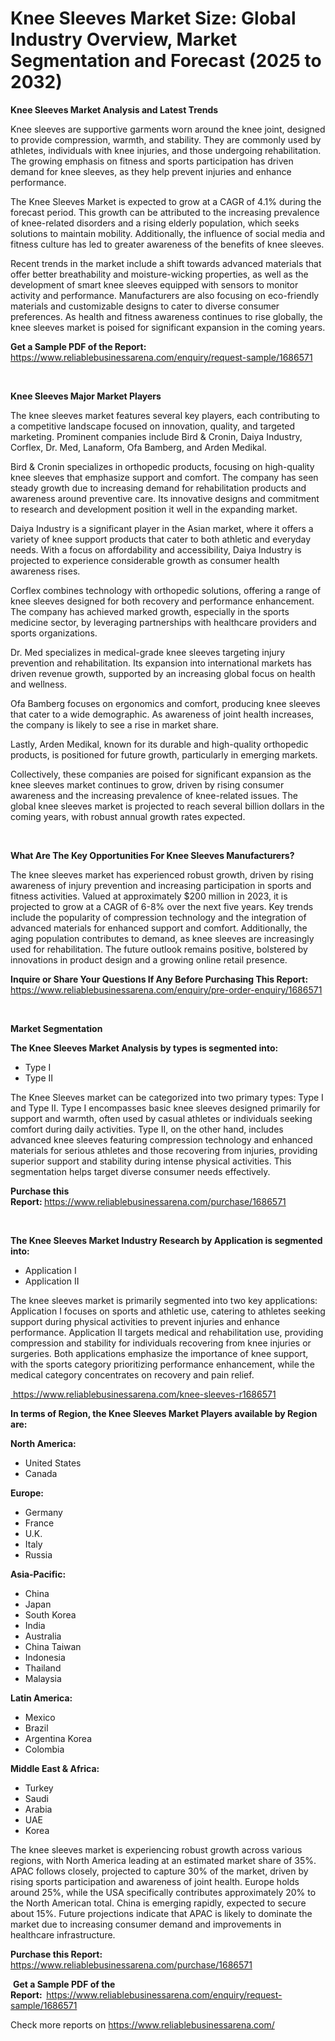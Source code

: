 <p><h1>Knee Sleeves Market Size: Global Industry Overview, Market Segmentation and Forecast (2025 to 2032)</h1></p><p><strong>Knee Sleeves Market Analysis and Latest Trends</strong></p>
<p><p>Knee sleeves are supportive garments worn around the knee joint, designed to provide compression, warmth, and stability. They are commonly used by athletes, individuals with knee injuries, and those undergoing rehabilitation. The growing emphasis on fitness and sports participation has driven demand for knee sleeves, as they help prevent injuries and enhance performance.</p><p>The Knee Sleeves Market is expected to grow at a CAGR of 4.1% during the forecast period. This growth can be attributed to the increasing prevalence of knee-related disorders and a rising elderly population, which seeks solutions to maintain mobility. Additionally, the influence of social media and fitness culture has led to greater awareness of the benefits of knee sleeves.</p><p>Recent trends in the market include a shift towards advanced materials that offer better breathability and moisture-wicking properties, as well as the development of smart knee sleeves equipped with sensors to monitor activity and performance. Manufacturers are also focusing on eco-friendly materials and customizable designs to cater to diverse consumer preferences. As health and fitness awareness continues to rise globally, the knee sleeves market is poised for significant expansion in the coming years.</p></p>
<p><strong>Get a Sample PDF of the Report:&nbsp;</strong> <a href="https://www.reliablebusinessarena.com/enquiry/request-sample/1686571?utm_campaign=3367&utm_medium=2&utm_source=Github&utm_content=ia&utm_term=26032025&utm_id=knee-sleeves">https://www.reliablebusinessarena.com/enquiry/request-sample/1686571</a></p>
<p>&nbsp;</p>
<p><strong>Knee Sleeves Major Market Players</strong></p>
<p><p>The knee sleeves market features several key players, each contributing to a competitive landscape focused on innovation, quality, and targeted marketing. Prominent companies include Bird & Cronin, Daiya Industry, Corflex, Dr. Med, Lanaform, Ofa Bamberg, and Arden Medikal.</p><p>Bird & Cronin specializes in orthopedic products, focusing on high-quality knee sleeves that emphasize support and comfort. The company has seen steady growth due to increasing demand for rehabilitation products and awareness around preventive care. Its innovative designs and commitment to research and development position it well in the expanding market.</p><p>Daiya Industry is a significant player in the Asian market, where it offers a variety of knee support products that cater to both athletic and everyday needs. With a focus on affordability and accessibility, Daiya Industry is projected to experience considerable growth as consumer health awareness rises.</p><p>Corflex combines technology with orthopedic solutions, offering a range of knee sleeves designed for both recovery and performance enhancement. The company has achieved marked growth, especially in the sports medicine sector, by leveraging partnerships with healthcare providers and sports organizations.</p><p>Dr. Med specializes in medical-grade knee sleeves targeting injury prevention and rehabilitation. Its expansion into international markets has driven revenue growth, supported by an increasing global focus on health and wellness.</p><p>Ofa Bamberg focuses on ergonomics and comfort, producing knee sleeves that cater to a wide demographic. As awareness of joint health increases, the company is likely to see a rise in market share.</p><p>Lastly, Arden Medikal, known for its durable and high-quality orthopedic products, is positioned for future growth, particularly in emerging markets. </p><p>Collectively, these companies are poised for significant expansion as the knee sleeves market continues to grow, driven by rising consumer awareness and the increasing prevalence of knee-related issues. The global knee sleeves market is projected to reach several billion dollars in the coming years, with robust annual growth rates expected.</p></p>
<p>&nbsp;</p>
<p><strong>What Are The Key Opportunities For Knee Sleeves Manufacturers?</strong></p>
<p><p>The knee sleeves market has experienced robust growth, driven by rising awareness of injury prevention and increasing participation in sports and fitness activities. Valued at approximately $200 million in 2023, it is projected to grow at a CAGR of 6-8% over the next five years. Key trends include the popularity of compression technology and the integration of advanced materials for enhanced support and comfort. Additionally, the aging population contributes to demand, as knee sleeves are increasingly used for rehabilitation. The future outlook remains positive, bolstered by innovations in product design and a growing online retail presence.</p></p>
<p><strong>Inquire or Share Your Questions If Any Before Purchasing This Report:</strong> <a href="https://www.reliablebusinessarena.com/enquiry/pre-order-enquiry/1686571?utm_campaign=3367&utm_medium=2&utm_source=Github&utm_content=ia&utm_term=26032025&utm_id=knee-sleeves">https://www.reliablebusinessarena.com/enquiry/pre-order-enquiry/1686571</a></p>
<p>&nbsp;</p>
<p><strong>Market Segmentation</strong></p>
<p><strong>The Knee Sleeves Market Analysis by types is segmented into:</strong></p>
<p><ul><li>Type I</li><li>Type II</li></ul></p>
<p><p>The Knee Sleeves market can be categorized into two primary types: Type I and Type II. Type I encompasses basic knee sleeves designed primarily for support and warmth, often used by casual athletes or individuals seeking comfort during daily activities. Type II, on the other hand, includes advanced knee sleeves featuring compression technology and enhanced materials for serious athletes and those recovering from injuries, providing superior support and stability during intense physical activities. This segmentation helps target diverse consumer needs effectively.</p></p>
<p><strong>Purchase this Report:&nbsp;</strong><a href="https://www.reliablebusinessarena.com/purchase/1686571?utm_campaign=3367&utm_medium=2&utm_source=Github&utm_content=ia&utm_term=26032025&utm_id=knee-sleeves">https://www.reliablebusinessarena.com/purchase/1686571</a></p>
<p>&nbsp;</p>
<p><strong>The Knee Sleeves Market Industry Research by Application is segmented into:</strong></p>
<p><ul><li>Application I</li><li>Application II</li></ul></p>
<p><p>The knee sleeves market is primarily segmented into two key applications: Application I focuses on sports and athletic use, catering to athletes seeking support during physical activities to prevent injuries and enhance performance. Application II targets medical and rehabilitation use, providing compression and stability for individuals recovering from knee injuries or surgeries. Both applications emphasize the importance of knee support, with the sports category prioritizing performance enhancement, while the medical category concentrates on recovery and pain relief.</p></p>
<p><a href="https://www.reliablebusinessarena.com/knee-sleeves-r1686571?utm_campaign=3367&utm_medium=2&utm_source=Github&utm_content=ia&utm_term=26032025&utm_id=knee-sleeves">&nbsp;https://www.reliablebusinessarena.com/knee-sleeves-r1686571</a></p>
<p><strong>In terms of Region, the Knee Sleeves Market Players available by Region are:</strong></p>
<p>
    <p> <strong> North America: </strong>
        <ul>
            <li>United States</li>
            <li>Canada</li>
        </ul>
        </p> 
    <p> <strong> Europe: </strong>
        <ul>
            <li>Germany</li>
            <li>France</li>
            <li>U.K.</li>
            <li>Italy</li>
            <li>Russia</li>
        </ul>
        </p> 
    <p> <strong> Asia-Pacific: </strong>
        <ul>
            <li>China</li>
            <li>Japan</li>
            <li>South Korea</li>
            <li>India</li>
            <li>Australia</li>
            <li>China Taiwan</li>
            <li>Indonesia</li>
            <li>Thailand</li>
            <li>Malaysia</li>
        </ul>
        </p> 
    <p> <strong> Latin America: </strong>
        <ul>
            <li>Mexico</li>
            <li>Brazil</li>
            <li>Argentina Korea</li>
            <li>Colombia</li>
        </ul>
        </p> 
    <p> <strong> Middle East & Africa: </strong>
        <ul>
            <li>Turkey</li>
            <li>Saudi</li>
            <li>Arabia</li>
            <li>UAE</li>
            <li>Korea</li>
        </ul>
    </p>
    </p>
<p><p>The knee sleeves market is experiencing robust growth across various regions, with North America leading at an estimated market share of 35%. APAC follows closely, projected to capture 30% of the market, driven by rising sports participation and awareness of joint health. Europe holds around 25%, while the USA specifically contributes approximately 20% to the North American total. China is emerging rapidly, expected to secure about 15%. Future projections indicate that APAC is likely to dominate the market due to increasing consumer demand and improvements in healthcare infrastructure.</p></p>
<p><strong>Purchase this Report: </strong><a href="https://www.reliablebusinessarena.com/purchase/1686571?utm_campaign=3367&utm_medium=2&utm_source=Github&utm_content=ia&utm_term=26032025&utm_id=knee-sleeves">https://www.reliablebusinessarena.com/purchase/1686571</a></p>
<p>&nbsp;<strong>Get a Sample PDF of the Report:&nbsp;&nbsp;</strong><a href="https://www.reliablebusinessarena.com/enquiry/request-sample/1686571?utm_campaign=3367&utm_medium=2&utm_source=Github&utm_content=ia&utm_term=26032025&utm_id=knee-sleeves">https://www.reliablebusinessarena.com/enquiry/request-sample/1686571</a></p>
<p><strong></strong></p>
<p>Check more reports on <a href="https://www.reliablebusinessarena.com/?utm_campaign=3367&utm_medium=2&utm_source=Github&utm_content=ia&utm_term=26032025&utm_id=knee-sleeves">https://www.reliablebusinessarena.com/</a></p>